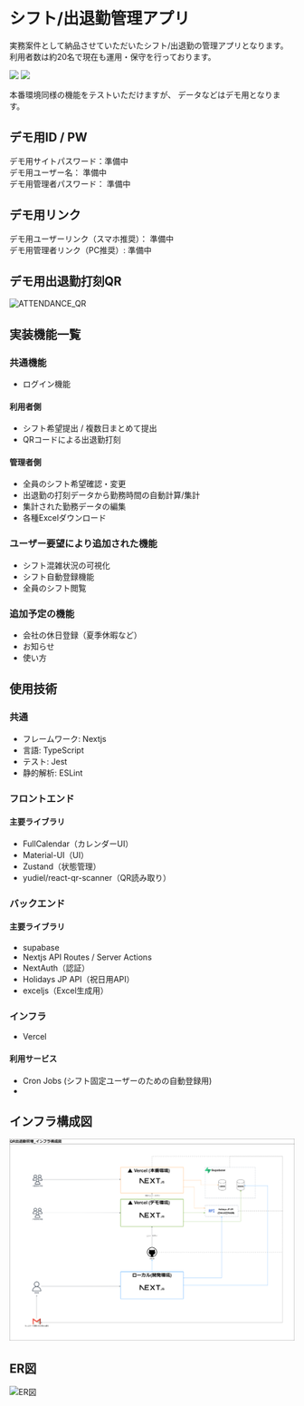 # シフト/出退勤管理アプリ
実務案件として納品させていただいたシフト/出退勤の管理アプリとなります。  
利用者数は約20名で現在も運用・保守を行っております。  

<img src="https://github.com/user-attachments/assets/12b19efc-2876-4b1a-ba4e-48b19de6ee9c" height="200" />
<img src="https://github.com/user-attachments/assets/07945322-e13b-4c9a-bf73-94ddfd4e87c4" height="200" />

本番環境同様の機能をテストいただけますが、
データなどはデモ用となります。

## デモ用ID / PW
デモ用サイトパスワード：準備中  
デモ用ユーザー名： 準備中  
デモ用管理者パスワード： 準備中  

## デモ用リンク
デモ用ユーザーリンク（スマホ推奨）：  準備中  
デモ用管理者リンク（PC推奨）:  準備中  

## デモ用出退勤打刻QR
![ATTENDANCE_QR](https://github.com/user-attachments/assets/018e06c6-3f83-4142-a142-5dac9367729a)



## 実装機能一覧
### 共通機能
- ログイン機能

#### 利用者側
- シフト希望提出 / 複数日まとめて提出
- QRコードによる出退勤打刻

#### 管理者側
- 全員のシフト希望確認・変更
- 出退勤の打刻データから勤務時間の自動計算/集計
- 集計された勤務データの編集
- 各種Excelダウンロード

### ユーザー要望により追加された機能
- シフト混雑状況の可視化
- シフト自動登録機能
- 全員のシフト閲覧

### 追加予定の機能
- 会社の休日登録（夏季休暇など）
- お知らせ
- 使い方


## 使用技術
### 共通
- フレームワーク: Nextjs
- 言語: TypeScript
- テスト: Jest
- 静的解析: ESLint

### フロントエンド
#### 主要ライブラリ
- FullCalendar（カレンダーUI）
- Material-UI（UI） 
- Zustand（状態管理）
- yudiel/react-qr-scanner（QR読み取り）

### バックエンド
#### 主要ライブラリ
- supabase
- Nextjs API Routes / Server Actions
- NextAuth（認証）
- Holidays JP API（祝日用API）
- exceljs（Excel生成用）

### インフラ
- Vercel

#### 利用サービス
- Cron Jobs (シフト固定ユーザーのための自動登録用)
- 

## インフラ構成図
![インフラ構成図](documents/6_インフラ構成図.png)

## ER図
![ER図](documents/5_ER図.png)
